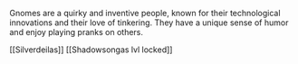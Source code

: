 Gnomes are a quirky and inventive people, known for their technological innovations and their love of tinkering. They have a unique sense of humor and enjoy playing pranks on others.


[[Silverdeilas]]
[[Shadowsongas lvl locked]]